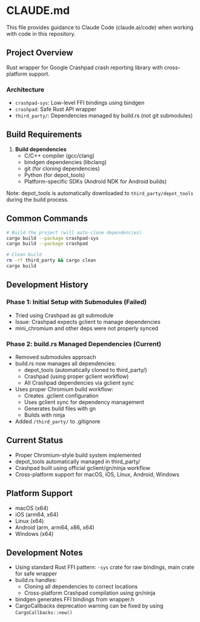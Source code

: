 # CLAUDE.md

This file provides guidance to Claude Code (claude.ai/code) when working with code in this repository.

## Project Overview

Rust wrapper for Google Crashpad crash reporting library with cross-platform support.

### Architecture
- `crashpad-sys`: Low-level FFI bindings using bindgen
- `crashpad`: Safe Rust API wrapper
- `third_party/`: Dependencies managed by build.rs (not git submodules)

## Build Requirements

1. **Build dependencies**
   - C/C++ compiler (gcc/clang)
   - bindgen dependencies (libclang)
   - git (for cloning dependencies)
   - Python (for depot_tools)
   - Platform-specific SDKs (Android NDK for Android builds)

Note: depot_tools is automatically downloaded to `third_party/depot_tools` during the build process.

## Common Commands

```bash
# Build the project (will auto-clone dependencies)
cargo build --package crashpad-sys
cargo build --package crashpad

# Clean build
rm -rf third_party && cargo clean
cargo build
```

## Development History

### Phase 1: Initial Setup with Submodules (Failed)
- Tried using Crashpad as git submodule
- Issue: Crashpad expects gclient to manage dependencies
- mini_chromium and other deps were not properly synced

### Phase 2: build.rs Managed Dependencies (Current)
- Removed submodules approach
- build.rs now manages all dependencies:
  - depot_tools (automatically cloned to third_party/)
  - Crashpad (using proper gclient workflow)
  - All Crashpad dependencies via gclient sync
- Uses proper Chromium build workflow:
  - Creates .gclient configuration
  - Uses gclient sync for dependency management
  - Generates build files with gn
  - Builds with ninja
- Added `/third_party/` to .gitignore

## Current Status

- Proper Chromium-style build system implemented
- depot_tools automatically managed in third_party/
- Crashpad built using official gclient/gn/ninja workflow
- Cross-platform support for macOS, iOS, Linux, Android, Windows

## Platform Support

- macOS (x64)
- iOS (arm64, x64)
- Linux (x64)
- Android (arm, arm64, x86, x64)
- Windows (x64)

## Development Notes

- Using standard Rust FFI pattern: `-sys` crate for raw bindings, main crate for safe wrapper
- build.rs handles:
  - Cloning all dependencies to correct locations
  - Cross-platform Crashpad compilation using gn/ninja
- bindgen generates FFI bindings from wrapper.h
- CargoCallbacks deprecation warning can be fixed by using `CargoCallbacks::new()`